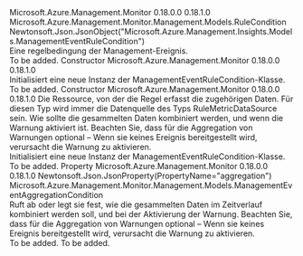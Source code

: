 <Type Name="ManagementEventRuleCondition" FullName="Microsoft.Azure.Management.Monitor.Management.Models.ManagementEventRuleCondition">
  <TypeSignature Language="C#" Value="public class ManagementEventRuleCondition : Microsoft.Azure.Management.Monitor.Management.Models.RuleCondition" />
  <TypeSignature Language="ILAsm" Value=".class public auto ansi beforefieldinit ManagementEventRuleCondition extends Microsoft.Azure.Management.Monitor.Management.Models.RuleCondition" />
  <TypeSignature Language="DocId" Value="T:Microsoft.Azure.Management.Monitor.Management.Models.ManagementEventRuleCondition" />
  <TypeSignature Language="VB.NET" Value="Public Class ManagementEventRuleCondition&#xA;Inherits RuleCondition" />
  <TypeSignature Language="F#" Value="type ManagementEventRuleCondition = class&#xA;    inherit RuleCondition" />
  <AssemblyInfo>
    <AssemblyName>Microsoft.Azure.Management.Monitor</AssemblyName>
    <AssemblyVersion>0.18.0.0</AssemblyVersion>
    <AssemblyVersion>0.18.1.0</AssemblyVersion>
  </AssemblyInfo>
  <Base>
    <BaseTypeName>Microsoft.Azure.Management.Monitor.Management.Models.RuleCondition</BaseTypeName>
  </Base>
  <Interfaces />
  <Attributes>
    <Attribute>
      <AttributeName>Newtonsoft.Json.JsonObject("Microsoft.Azure.Management.Insights.Models.ManagementEventRuleCondition")</AttributeName>
    </Attribute>
  </Attributes>
  <Docs>
    <summary>
            Eine regelbedingung der Management-Ereignis.
            </summary>
    <remarks>To be added.</remarks>
  </Docs>
  <Members>
    <Member MemberName=".ctor">
      <MemberSignature Language="C#" Value="public ManagementEventRuleCondition ();" />
      <MemberSignature Language="ILAsm" Value=".method public hidebysig specialname rtspecialname instance void .ctor() cil managed" />
      <MemberSignature Language="DocId" Value="M:Microsoft.Azure.Management.Monitor.Management.Models.ManagementEventRuleCondition.#ctor" />
      <MemberSignature Language="VB.NET" Value="Public Sub New ()" />
      <MemberType>Constructor</MemberType>
      <AssemblyInfo>
        <AssemblyName>Microsoft.Azure.Management.Monitor</AssemblyName>
        <AssemblyVersion>0.18.0.0</AssemblyVersion>
        <AssemblyVersion>0.18.1.0</AssemblyVersion>
      </AssemblyInfo>
      <Parameters />
      <Docs>
        <summary>
            Initialisiert eine neue Instanz der ManagementEventRuleCondition-Klasse.
            </summary>
        <remarks>To be added.</remarks>
      </Docs>
    </Member>
    <Member MemberName=".ctor">
      <MemberSignature Language="C#" Value="public ManagementEventRuleCondition (Microsoft.Azure.Management.Monitor.Management.Models.RuleDataSource dataSource = null, Microsoft.Azure.Management.Monitor.Management.Models.ManagementEventAggregationCondition aggregation = null);" />
      <MemberSignature Language="ILAsm" Value=".method public hidebysig specialname rtspecialname instance void .ctor(class Microsoft.Azure.Management.Monitor.Management.Models.RuleDataSource dataSource, class Microsoft.Azure.Management.Monitor.Management.Models.ManagementEventAggregationCondition aggregation) cil managed" />
      <MemberSignature Language="DocId" Value="M:Microsoft.Azure.Management.Monitor.Management.Models.ManagementEventRuleCondition.#ctor(Microsoft.Azure.Management.Monitor.Management.Models.RuleDataSource,Microsoft.Azure.Management.Monitor.Management.Models.ManagementEventAggregationCondition)" />
      <MemberSignature Language="VB.NET" Value="Public Sub New (Optional dataSource As RuleDataSource = null, Optional aggregation As ManagementEventAggregationCondition = null)" />
      <MemberSignature Language="F#" Value="new Microsoft.Azure.Management.Monitor.Management.Models.ManagementEventRuleCondition : Microsoft.Azure.Management.Monitor.Management.Models.RuleDataSource * Microsoft.Azure.Management.Monitor.Management.Models.ManagementEventAggregationCondition -&gt; Microsoft.Azure.Management.Monitor.Management.Models.ManagementEventRuleCondition" Usage="new Microsoft.Azure.Management.Monitor.Management.Models.ManagementEventRuleCondition (dataSource, aggregation)" />
      <MemberType>Constructor</MemberType>
      <AssemblyInfo>
        <AssemblyName>Microsoft.Azure.Management.Monitor</AssemblyName>
        <AssemblyVersion>0.18.0.0</AssemblyVersion>
        <AssemblyVersion>0.18.1.0</AssemblyVersion>
      </AssemblyInfo>
      <Parameters>
        <Parameter Name="dataSource" Type="Microsoft.Azure.Management.Monitor.Management.Models.RuleDataSource" />
        <Parameter Name="aggregation" Type="Microsoft.Azure.Management.Monitor.Management.Models.ManagementEventAggregationCondition" />
      </Parameters>
      <Docs>
        <param name="dataSource">Die Ressource, von der die Regel erfasst die zugehörigen Daten. Für diesen Typ wird immer die Datenquelle des Typs RuleMetricDataSource sein.</param>
        <param name="aggregation">Wie sollte die gesammelten Daten kombiniert werden, und wenn die Warnung aktiviert ist. Beachten Sie, dass für die Aggregation von Warnungen optional – Wenn sie keines Ereignis bereitgestellt wird, verursacht die Warnung zu aktivieren.</param>
        <summary>
            Initialisiert eine neue Instanz der ManagementEventRuleCondition-Klasse.
            </summary>
        <remarks>To be added.</remarks>
      </Docs>
    </Member>
    <Member MemberName="Aggregation">
      <MemberSignature Language="C#" Value="public Microsoft.Azure.Management.Monitor.Management.Models.ManagementEventAggregationCondition Aggregation { get; set; }" />
      <MemberSignature Language="ILAsm" Value=".property instance class Microsoft.Azure.Management.Monitor.Management.Models.ManagementEventAggregationCondition Aggregation" />
      <MemberSignature Language="DocId" Value="P:Microsoft.Azure.Management.Monitor.Management.Models.ManagementEventRuleCondition.Aggregation" />
      <MemberSignature Language="VB.NET" Value="Public Property Aggregation As ManagementEventAggregationCondition" />
      <MemberSignature Language="F#" Value="member this.Aggregation : Microsoft.Azure.Management.Monitor.Management.Models.ManagementEventAggregationCondition with get, set" Usage="Microsoft.Azure.Management.Monitor.Management.Models.ManagementEventRuleCondition.Aggregation" />
      <MemberType>Property</MemberType>
      <AssemblyInfo>
        <AssemblyName>Microsoft.Azure.Management.Monitor</AssemblyName>
        <AssemblyVersion>0.18.0.0</AssemblyVersion>
        <AssemblyVersion>0.18.1.0</AssemblyVersion>
      </AssemblyInfo>
      <Attributes>
        <Attribute>
          <AttributeName>Newtonsoft.Json.JsonProperty(PropertyName="aggregation")</AttributeName>
        </Attribute>
      </Attributes>
      <ReturnValue>
        <ReturnType>Microsoft.Azure.Management.Monitor.Management.Models.ManagementEventAggregationCondition</ReturnType>
      </ReturnValue>
      <Docs>
        <summary>
            Ruft ab oder legt sie fest, wie die gesammelten Daten im Zeitverlauf kombiniert werden soll, und bei der Aktivierung der Warnung. Beachten Sie, dass für die Aggregation von Warnungen optional – Wenn sie keines Ereignis bereitgestellt wird, verursacht die Warnung zu aktivieren.
            </summary>
        <value>To be added.</value>
        <remarks>To be added.</remarks>
      </Docs>
    </Member>
  </Members>
</Type>